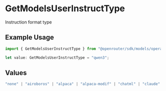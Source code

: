 # GetModelsUserInstructType

Instruction format type

## Example Usage

```typescript
import { GetModelsUserInstructType } from "@openrouter/sdk/models/operations";

let value: GetModelsUserInstructType = "qwen3";
```

## Values

```typescript
"none" | "airoboros" | "alpaca" | "alpaca-modif" | "chatml" | "claude" | "code-llama" | "gemma" | "llama2" | "llama3" | "mistral" | "nemotron" | "neural" | "openchat" | "phi3" | "rwkv" | "vicuna" | "zephyr" | "deepseek-r1" | "deepseek-v3.1" | "qwq" | "qwen3"
```